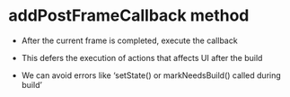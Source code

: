 # addPostFrameCallback method

- After the current frame is completed, execute the callback

- This defers the execution of actions that affects UI after the build

- We can avoid errors like ‘setState() or markNeedsBuild() called during build’
